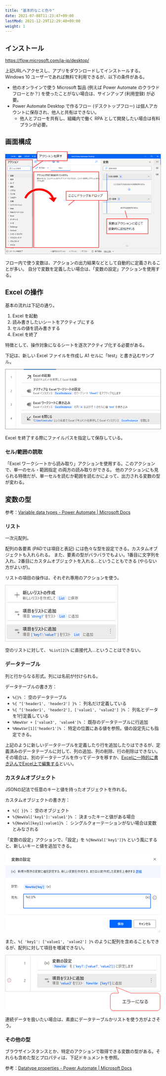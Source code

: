 ```yaml
---
title: "基本的なこと色々"
date: 2021-07-08T11:23:47+09:00
lastMod: 2021-12-29T12:29:40+09:00
weight: 1
---
```


## インストール
https://flow.microsoft.com/ja-jp/desktop/

上記URLへアクセスし、アプリをダウンロードしてインストールする。
Windows 10 ユーザーであれば無料で利用できるが、以下の条件がある。

* 他のオンラインで使う Microsoft 製品 (例えば Power Automate のクラウドフローとか？) を使ったことがない場合は、サインアップ (利用登録) が必要。
* Power Automate Desktop で作るフロー (デスクトップフロー) は個人アカウントに保存され、他人と共有はできない。
  * 他人とフローを共有し、組織内で働く RPA として開発したい場合は有料プランが必要。

## 画面構成
![](2021-07-08-16-00-27.png)

フロー内で使う変数は、アクションの出力結果などとして自動的に定義されることが多い。
自分で変数を定義したい場合は、「変数の設定」アクションを使用する。

## Excel の操作
基本の流れは下記の通り。

1. Excel を起動
1. 読み書きしたいシートをアクティブにする
1. セルの値を読み書きする
1. Excel を終了

特徴として、操作対象になるシートを逐次アクティブ化する必要がある。

下記は、新しい Excel ファイルを作成し A1 セルに「test」と書き込むサンプル。

![](2021-07-08-15-07-47.png)

Excel を終了する際にファイルパスを指定して保存している。

### セル/範囲の読取
「Excel ワークシートから読み取り」アクションを使用する。このアクションで、単一のセル・範囲指定 の両方の読み取りができる。
他のアクションにも見られる特徴だが、単一セルを読むか範囲を読むかによって、出力される変数の型が変わる。

## 変数の型
参考：[Variable data types - Power Automate | Microsoft Docs](https://docs.microsoft.com/en-us/power-automate/desktop-flows/variable-data-types)

### リスト
一次元配列。

配列の各要素 (PADでは項目と表記) には色々な型を設定できる。カスタムオブジェクトも入れられる。
また、要素の型がバラバラでもよい。1番目に文字列を入れ、2番目にカスタムオブジェクトを入れる…ということもできる (やらない方がよいが)。

リストの項目の操作は、それぞれ専用のアクションを使う。

![](2021-12-29-11-49-21.png)

空のリストに対して、 `%List[2]%` に直接代入…ということはできない。

### データテーブル
列と行からなる形式。列には名前が付けられる。

データテーブルの書き方：

* `%{}%` ： 空のデータテーブル
* `%{ ^['header1', 'header2'] }%` ： 列名だけ定義している
* `%{ ^['header1', 'header2'], ['value1', 'value2'] }%` ： 列名とデータを1行定義している
* `%NewVar + ['value3', 'value4']%` ： 既存のデータテーブルに行追加
* `%NewVar[1]['header1']%` ： 特定の位置にある値を参照。値の設定先にも指定できる。

上記のように新しいデータテーブルを定義したり行を追加したりはできるが、定義済みのデータテーブルに対して、列の追加、列の削除、行の削除はできない。
その場合は、別のデータテーブルを作ってデータを移すか、[Excelに一時的に書き込んでExcel上で編集する](https://docs.microsoft.com/en-us/power-automate/desktop-flows/how-to/delete-row-column-datatable)といい。

### カスタムオブジェクト
JSONの記法で任意のキーと値を持ったオブジェクトを作れる。

カスタムオブジェクトの書き方：

* `%{{ }}%` ： 空のオブジェクト
* `%{NewVal['key1']:'value1'}%` ： 決まったキーと値がある場合
* `%{NewVal[key1]:value1}%` ： シングルクォーテーションがない場合は変数とみなされる

「変数の設定」アクションで、「設定」を `%{NewVal['key1']}%` という風にすると、新しいキーと値を追加できる。 

![](2021-12-29-11-31-35.png)

また、`%{ 'key1': ['value1', 'value2'] }%` のように配列を含めることもできるが、配列に対して項目を増減できない。

![](2021-12-29-11-40-25.png)

連続データを扱いたい場合は、素直にデータテーブルかリストを使う方がよさそう。

### その他の型
ブラウザインスタンスとか、特定のアクションで取得できる変数の型がある。それらも含めた型とプロパティは、下記ドキュメントを参照。

参考：[Datatype properties - Power Automate | Microsoft Docs](https://docs.microsoft.com/en-us/power-automate/desktop-flows/datatype-properties)